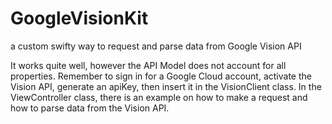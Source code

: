 # GoogleVisionKit
 a custom swifty way to request and parse data from Google Vision API

It works quite well, however the API Model does not account for all properties. Remember to sign in for a Google Cloud account, activate the Vision API, generate an apiKey, then insert it in the VisionClient class. In the ViewController class, there is an example on how to make a request and how to parse data from the Vision API.

